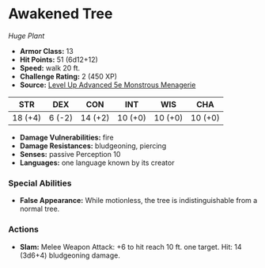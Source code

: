 # Awakened Tree

*Huge* *Plant*

- **Armor Class:** 13
- **Hit Points:** 51 (6d12+12)
- **Speed:** walk 20 ft.
- **Challenge Rating:** 2 (450 XP)
- **Source:** [Level Up Advanced 5e Monstrous Menagerie](https://www.levelup5e.com)

| STR | DEX | CON | INT | WIS | CHA |
| --- | --- | --- | --- | --- | --- |
| 18 (+4) | 6 (-2) | 14 (+2) | 10 (+0) | 10 (+0) | 10 (+0) |

- **Damage Vulnerabilities:** fire
- **Damage Resistances:** bludgeoning, piercing
- **Senses:** passive Perception 10
- **Languages:** one language known by its creator
### Special Abilities
- **False Appearance:** While motionless, the tree is indistinguishable from a normal tree.
### Actions
- **Slam:** Melee Weapon Attack: +6 to hit  reach 10 ft.  one target. Hit: 14 (3d6+4) bludgeoning damage.
